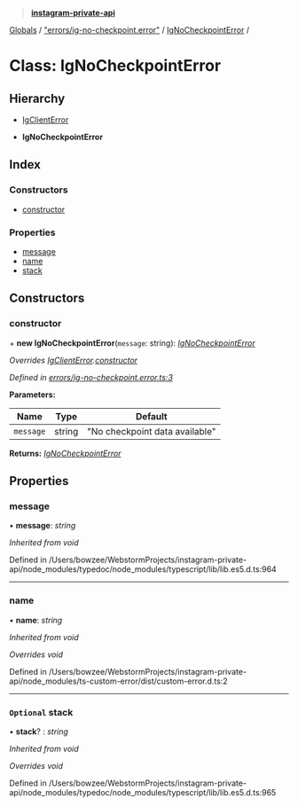 > **[instagram-private-api](../README.md)**

[Globals](../README.md) / ["errors/ig-no-checkpoint.error"](../modules/_errors_ig_no_checkpoint_error_.md) / [IgNoCheckpointError](_errors_ig_no_checkpoint_error_.ignocheckpointerror.md) /

# Class: IgNoCheckpointError

## Hierarchy

  * [IgClientError](_errors_ig_client_error_.igclienterror.md)

  * **IgNoCheckpointError**

## Index

### Constructors

* [constructor](_errors_ig_no_checkpoint_error_.ignocheckpointerror.md#constructor)

### Properties

* [message](_errors_ig_no_checkpoint_error_.ignocheckpointerror.md#message)
* [name](_errors_ig_no_checkpoint_error_.ignocheckpointerror.md#name)
* [stack](_errors_ig_no_checkpoint_error_.ignocheckpointerror.md#optional-stack)

## Constructors

###  constructor

\+ **new IgNoCheckpointError**(`message`: string): *[IgNoCheckpointError](_errors_ig_no_checkpoint_error_.ignocheckpointerror.md)*

*Overrides [IgClientError](_errors_ig_client_error_.igclienterror.md).[constructor](_errors_ig_client_error_.igclienterror.md#constructor)*

*Defined in [errors/ig-no-checkpoint.error.ts:3](https://github.com/dilame/instagram-private-api/blob/01eb399/src/errors/ig-no-checkpoint.error.ts#L3)*

**Parameters:**

Name | Type | Default |
------ | ------ | ------ |
`message` | string | "No checkpoint data available" |

**Returns:** *[IgNoCheckpointError](_errors_ig_no_checkpoint_error_.ignocheckpointerror.md)*

## Properties

###  message

• **message**: *string*

*Inherited from void*

Defined in /Users/bowzee/WebstormProjects/instagram-private-api/node_modules/typedoc/node_modules/typescript/lib/lib.es5.d.ts:964

___

###  name

• **name**: *string*

*Inherited from void*

*Overrides void*

Defined in /Users/bowzee/WebstormProjects/instagram-private-api/node_modules/ts-custom-error/dist/custom-error.d.ts:2

___

### `Optional` stack

• **stack**? : *string*

*Inherited from void*

*Overrides void*

Defined in /Users/bowzee/WebstormProjects/instagram-private-api/node_modules/typedoc/node_modules/typescript/lib/lib.es5.d.ts:965
